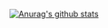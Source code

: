 [![Anurag's github stats](https://github-readme-stats.vercel.app/api?username=ClemPech)](https://github.com/anurghazra/github-readme-stats)

